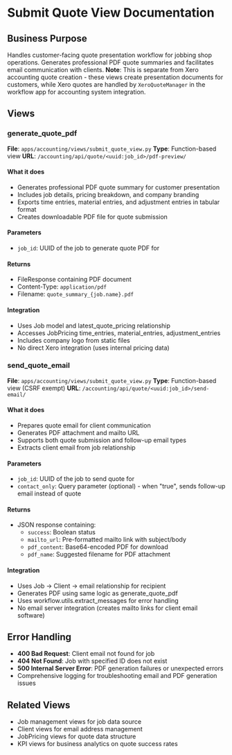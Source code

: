 # Submit Quote View Documentation

## Business Purpose
Handles customer-facing quote presentation workflow for jobbing shop operations. Generates professional PDF quote summaries and facilitates email communication with clients. **Note**: This is separate from Xero accounting quote creation - these views create presentation documents for customers, while Xero quotes are handled by `XeroQuoteManager` in the workflow app for accounting system integration.

## Views

### generate_quote_pdf
**File**: `apps/accounting/views/submit_quote_view.py`
**Type**: Function-based view
**URL**: `/accounting/api/quote/<uuid:job_id>/pdf-preview/`

#### What it does
- Generates professional PDF quote summary for customer presentation
- Includes job details, pricing breakdown, and company branding
- Exports time entries, material entries, and adjustment entries in tabular format
- Creates downloadable PDF file for quote submission

#### Parameters
- `job_id`: UUID of the job to generate quote PDF for

#### Returns
- FileResponse containing PDF document
- Content-Type: `application/pdf`
- Filename: `quote_summary_{job.name}.pdf`

#### Integration
- Uses Job model and latest_quote_pricing relationship
- Accesses JobPricing time_entries, material_entries, adjustment_entries
- Includes company logo from static files
- No direct Xero integration (uses internal pricing data)

### send_quote_email
**File**: `apps/accounting/views/submit_quote_view.py`
**Type**: Function-based view (CSRF exempt)
**URL**: `/accounting/api/quote/<uuid:job_id>/send-email/`

#### What it does
- Prepares quote email for client communication
- Generates PDF attachment and mailto URL
- Supports both quote submission and follow-up email types
- Extracts client email from job relationship

#### Parameters
- `job_id`: UUID of the job to send quote for
- `contact_only`: Query parameter (optional) - when "true", sends follow-up email instead of quote

#### Returns
- JSON response containing:
  - `success`: Boolean status
  - `mailto_url`: Pre-formatted mailto link with subject/body
  - `pdf_content`: Base64-encoded PDF for download
  - `pdf_name`: Suggested filename for PDF attachment

#### Integration
- Uses Job → Client → email relationship for recipient
- Generates PDF using same logic as generate_quote_pdf
- Uses workflow.utils.extract_messages for error handling
- No email server integration (creates mailto links for client email software)

## Error Handling
- **400 Bad Request**: Client email not found for job
- **404 Not Found**: Job with specified ID does not exist
- **500 Internal Server Error**: PDF generation failures or unexpected errors
- Comprehensive logging for troubleshooting email and PDF generation issues

## Related Views
- Job management views for job data source
- Client views for email address management
- JobPricing views for quote data structure
- KPI views for business analytics on quote success rates